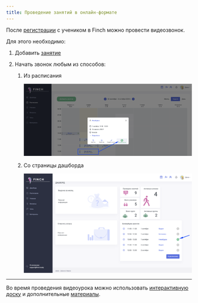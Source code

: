 ```yaml
---
title: Проведение занятий в онлайн-формате
---
```


После [регистрации](./../../rekomendacii/ssylka-registraciya-uchenika) с учеником в Finch можно провести видеозвонок.

Для этого необходимо:

1. Добавить [занятие](./../dobavlenie-zanyatii)

2. Начать звонок любым из способов:

   1. Из расписания

      ![](<../../.gitbook/assets/image (49).png>)

   2. Со страницы дашборда

      ![](<../../.gitbook/assets/image (51).png>)

---

Во время проведения видеоурока можно использовать [интерактивную доску](./ispolzovanie-materialov) и дополнительные [материалы](./../../materialy/_index).